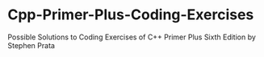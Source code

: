 # Cpp-Primer-Plus-Coding-Exercises
Possible Solutions to Coding Exercises of C++ Primer Plus Sixth Edition by Stephen Prata
